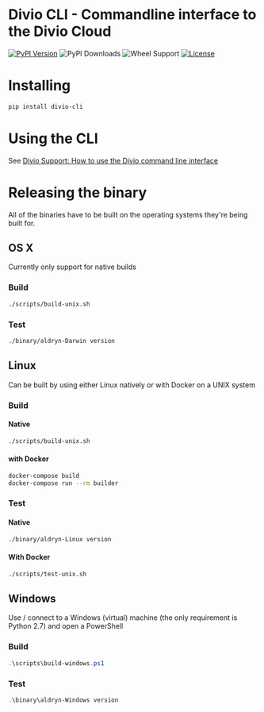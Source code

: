 Divio CLI - Commandline interface to the Divio Cloud
====================================================

[![PyPI Version](https://img.shields.io/pypi/v/divio-cli.svg)](https://pypi.python.org/pypi/divio-cli)
![PyPI Downloads](https://img.shields.io/pypi/dm/divio-cli.svg)
![Wheel Support](https://img.shields.io/pypi/wheel/divio-cli.svg)
[![License](https://img.shields.io/pypi/l/divio-cli.svg)](https://github.com/divio/divio-cli/blob/master/LICENSE.txt)

# Installing

```bash
pip install divio-cli
```

# Using the CLI

See [Divio Support: How to use the Divio command line interface](http://support.divio.com/local-development/aldryn-local/how-to-use-the-divio-command-line-interface)

# Releasing the binary

All of the binaries have to be built on the operating systems they're being built for.

## OS X

Currently only support for native builds 

### Build

```bash
./scripts/build-unix.sh
```

### Test
    
```bash
./binary/aldryn-Darwin version
```

## Linux

Can be built by using either Linux natively or with Docker on a UNIX system

### Build

#### Native

```bash
./scripts/build-unix.sh
```

#### with Docker

```bash
docker-compose build
docker-compose run --rm builder
```

### Test

#### Native

```bash
./binary/aldryn-Linux version
```

#### With Docker

```bash
./scripts/test-unix.sh
```

## Windows

Use / connect to a Windows (virtual) machine (the only requirement is Python 2.7) and open a PowerShell

### Build

```powershell
.\scripts\build-windows.ps1
```

### Test

```powershell
.\binary\aldryn-Windows version
```
